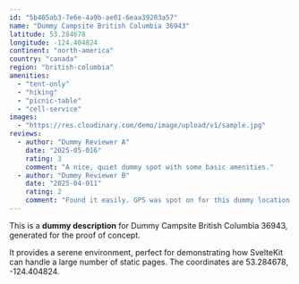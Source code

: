 ```yaml
---
id: "5b405ab3-7e6e-4a9b-ae01-6eaa39203a57"
name: "Dummy Campsite British Columbia 36943"
latitude: 53.284678
longitude: -124.404824
continent: "north-america"
country: "canada"
region: "british-columbia"
amenities:
  - "tent-only"
  - "hiking"
  - "picnic-table"
  - "cell-service"
images:
  - "https://res.cloudinary.com/demo/image/upload/v1/sample.jpg"
reviews:
  - author: "Dummy Reviewer A"
    date: "2025-05-016"
    rating: 3
    comment: "A nice, quiet dummy spot with some basic amenities."
  - author: "Dummy Reviewer B"
    date: "2025-04-011"
    rating: 2
    comment: "Found it easily. GPS was spot on for this dummy location."
---
```


This is a **dummy description** for Dummy Campsite British Columbia 36943, generated for the proof of concept.

It provides a serene environment, perfect for demonstrating how SvelteKit can handle a large number of static pages. The coordinates are 53.284678, -124.404824.
